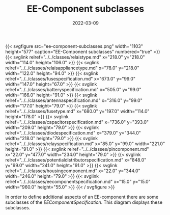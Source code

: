 ﻿---
title: EE-Component subclasses
toc: false
type: specs
layout: diagram
date: "2022-03-09"
draft: false
specification: VEC
version: 2.0.0
documentType: "Recommendation"
elementType: Diagram
classes:
  - RelaisType
  - RelaisApplianceType
  - FuseSpecification
  - BatterySpecification
  - AntennaSpecification
  - FuseType
  - CapacitorSpecification
  - DiodeSpecification
  - RelaySpecification
  - PinComponent
  - PotentialDistributorSpecification
  - HousingComponent
  - EEComponentSpecification
menu:
  VEC-2.0.0:    
    parent: ee-components
    identifier: ee-components/ee-component-subclasses
    weight: 1006003 

# Prev/next pager order (if `docs_section_pager` enabled in `params.toml`)
weight: 1006003
---
{{< svgfigure src="ee-component-subclasses.png" width="1103" height="577" caption="EE-Component subclasses" numbered="true" >}}
  {{< svglink relref="../../classes/relaistype.md" x="218.0" y="218.0" width="114.0" height="106.0" >}}
  {{< svglink relref="../../classes/relaisappliancetype.md" x="78.0" y="218.0" width="122.0" height="94.0" >}}
  {{< svglink relref="../../classes/fusespecification.md" x="673.0" y="99.0" width="147.0" height="67.0" >}}
  {{< svglink relref="../../classes/batteryspecification.md" x="505.0" y="99.0" width="166.0" height="91.0" >}}
  {{< svglink relref="../../classes/antennaspecification.md" x="316.0" y="99.0" width="177.0" height="79.0" >}}
  {{< svglink relref="../../classes/fusetype.md" x="680.0" y="197.0" width="114.0" height="178.0" >}}
  {{< svglink relref="../../classes/capacitorspecification.md" x="736.0" y="393.0" width="209.0" height="79.0" >}}
  {{< svglink relref="../../classes/diodespecification.md" x="379.0" y="344.0" width="218.0" height="79.0" >}}
  {{< svglink relref="../../classes/relayspecification.md" x="85.0" y="99.0" width="221.0" height="91.0" >}}
  {{< svglink relref="../../classes/pincomponent.md" x="22.0" y="477.0" width="234.0" height="79.0" >}}
  {{< svglink relref="../../classes/potentialdistributorspecification.md" x="848.0" y="99.0" width="241.0" height="91.0" >}}
  {{< svglink relref="../../classes/housingcomponent.md" x="22.0" y="344.0" width="246.0" height="79.0" >}}
  {{< svglink relref="../../classes/eecomponentspecification.md" x="15.0" y="15.0" width="960.0" height="55.0" >}}
{{< / svgfigure >}}
<p> In order to define additional aspects of an EE-component there are some subclasses of the <i>EEComponentSpecification</i>. This diagram displays these subclasses.      </p>